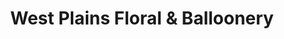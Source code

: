 ---
title: "West Plains Floral & Balloonery"
url: /west-plains/west-plains-floral-and-balloonery/
shop: florist
---
